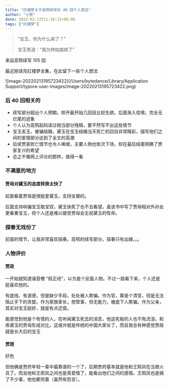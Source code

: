 ```yaml
---
title: "红楼梦关于高鹗续写后 40 回个人想法"
author: "小贺"
date: 2022-02-13T11:10:12+08:00
tags: ["红楼梦"]
---
```


> “宝玉，你为什么病了？”
>
> 宝玉笑道：“我为林姑娘病了”

来自高鹗续写 105 回

最近刚读完红楼梦全集，在此留下一些个人想法

![image-20220213195723422](/Users/bytedance/Library/Application Support/typora-user-images/image-20220213195723422.png)

###  后 40 回相关的

- 续写部分超出个人预期，除开最开始几回目比较生疏，后面渐入佳境，完全无烂尾的迹象
- 个人认为高鹗起码读过相当部分残稿，要不然写不出这些情节
- 宝玉丢玉，被骗结婚，黛玉在宝玉结婚当天死亡的回目非常精彩，描写他们之间的爱情部分达到了全文的高潮
- 后续贾家败亡情节也令人唏嘘，主要人物也依次下场，却在最后结尾明确了贾家复兴的希望
- 总之不像网上评论的那样，值得一看

### 不满意的地方

#### 贾母对黛玉的态度转换太快了

前面看着贾母是很挺爱黛玉，支持宝黛的。

后面支持哄骗宝玉取宝钗，黛玉快死了也不去看望。虽说书中写了贾母相对外孙女更看重宝玉，但个人还是难以接受贾母会无视黛玉的性命。

### 探春无戏份了

前面的情节，让我非常喜欢探春。高鹗的续写部分，探春只有出嫁。。。

### 人物评价

#### 贾政

一开始就知道谐音梗 “假正经”，以为是个反面人物。不过一路看下来，个人还是挺喜欢他的。

有底线、有道德，但是缺少手段，处处被人欺骗。作为官，算是个清官，但是无法阻止手下的贪婪。作为家族家长，想管事，但无能力，被底下人欺骗。作为父亲，其实对宝玉挺好，就是有点迂腐。

能感觉到他是个有情的人，在听闻黛玉死去的消息，他这死板的人也不免流泪，和疼黛玉的贾母形成对比。这或许就是传统的中国大家长了，而且我总有种感觉贾政就是长大后的宝玉

#### 贾琏

好色

但他确是贾府年轻一辈中最靠谱的一个了，后期贾府基本就是他和王熙凤在当救火员了。而且他和王熙凤之间也是真爱情了，能看出他们之间的感情。王熙凤也是搞了不少事，他也都兜着（虽然有怨言）。

